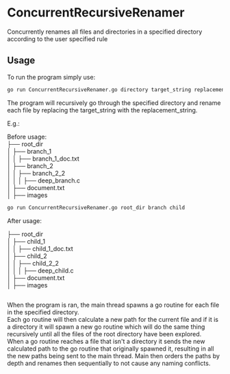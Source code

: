 # ConcurrentRecursiveRenamer
Concurrently renames all files and directories in a specified directory according to the user specified rule

## Usage

To run the program simply use:

```bash
go run ConcurrentRecursiveRenamer.go directory target_string replacement_string
```

The program will recursively go through the specified directory and rename each file by replacing the target_string with the replacement_string.

E.g.:

Before usage:  
├── root_dir  
│   ├── branch_1  
│   │   ├── branch_1_doc.txt  
│   ├── branch_2  
│   │   ├── branch_2_2  
│   │   │     ├── deep_branch.c  
│   ├── document.txt  
│   ├── images  


```bash
go run ConcurrentRecursiveRenamer.go root_dir branch child
```

After usage:

├── root_dir  
│   ├── child_1  
│   │   ├── child_1_doc.txt  
│   ├── child_2  
│   │   ├── child_2_2  
│   │   │      ├── deep_child.c  
│   ├── document.txt  
│   ├── images  

## 

When the program is ran, the main thread spawns a go routine for each file in the specified directory.  
Each go routine will then calculate a new path for the current file and if it is a directory it will spawn a new go routine which will do the same thing recursively until all the files of the root directory have been explored.  
When a go routine reaches a file that isn't a directory it sends the new calculated path to the go routine that originally spawned it, resulting in all the new paths being sent to the main thread. Main then orders the paths by depth and renames then sequentially to not cause any naming conflicts.
